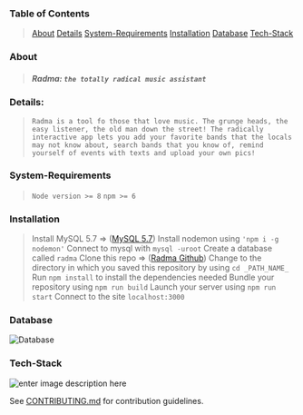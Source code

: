 ### Table of Contents

>[About](#about)
>[Details](#details)
>[System-Requirements](#system-requirements)
>[Installation](#installation)
>[Database](#database)
>[Tech-Stack](#tech-stack)

### About

> ##### Radma:  `the totally radical music assistant`

### Details: 
>`Radma is a tool fo those that love music. The grunge heads, the easy listener, the old man down the street! The radically interactive app lets you add your favorite bands that the locals may not know about, search bands that you know of, remind yourself of events with texts and upload your own pics!`

### System-Requirements
>`Node version >= 8`
>`npm >= 6`

### Installation
> Install MySQL 5.7 => ([MySQL 5.7](https://dev.mysql.com/doc/refman/5.7/en/installing.html))
> Install nodemon using `'npm i -g nodemon'`
> Connect to mysql with `mysql -uroot`
> Create a database called `radma`
> Clone this repo => ([Radma Github](https://github.com/Team-Schrodingers-Cats/Rad-Music-App.git))
> Change to the directory in which you saved this repository by using `cd _PATH_NAME_`
> Run `npm install` to install the dependencies needed
> Bundle your repository using `npm run build`
> Launch your server using `npm run start`
> Connect to the site `localhost:3000`

### Database
![Database](https://i.imgur.com/erc7LKB.png)

### Tech-Stack
![enter image description here](https://i.imgur.com/E2jlyZr.jpg)

See [CONTRIBUTING.md](https://github.com/Team-Schrodingers-Cats/Rad-Music-App/blob/main/CONTRIBUTING.md) for contribution guidelines.
